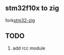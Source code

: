 ## stm32f10x to zig
fork[stm32-zig](https://github.com/fmaggi/stm32-zig)


## TODO
1. add rcc module
